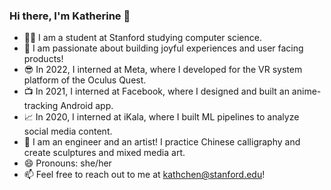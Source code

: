 ### Hi there, I'm Katherine 👋

- 🧑‍🎓 I am a student at Stanford studying computer science.
- 🌱 I am passionate about building joyful experiences and user facing products!
- 😎 In 2022, I interned at Meta, where I developed for the VR system platform of the Oculus Quest.
- 📺 In 2021, I interned at Facebook, where I designed and built an anime-tracking Android app.
- 📈 In 2020, I interned at iKala, where I built ML pipelines to analyze social media content.
- 🎨 I am an engineer and an artist! I practice Chinese calligraphy and create sculptures and mixed media art.
- 😄 Pronouns: she/her
- 📫 Feel free to reach out to me at kathchen@stanford.edu!

<!--
**katchen1/katchen1** is a ✨ _special_ ✨ repository because its `README.md` (this file) appears on your GitHub profile.

Here are some ideas to get you started:

- 🔭 I’m currently working on ...
- 🌱 I’m currently learning ...
- 👯 I’m looking to collaborate on ...
- 🤔 I’m looking for help with ...
- 💬 Ask me about ...
- 📫 How to reach me: ...
- 😄 Pronouns: ...
- ⚡ Fun fact: ...
-->
